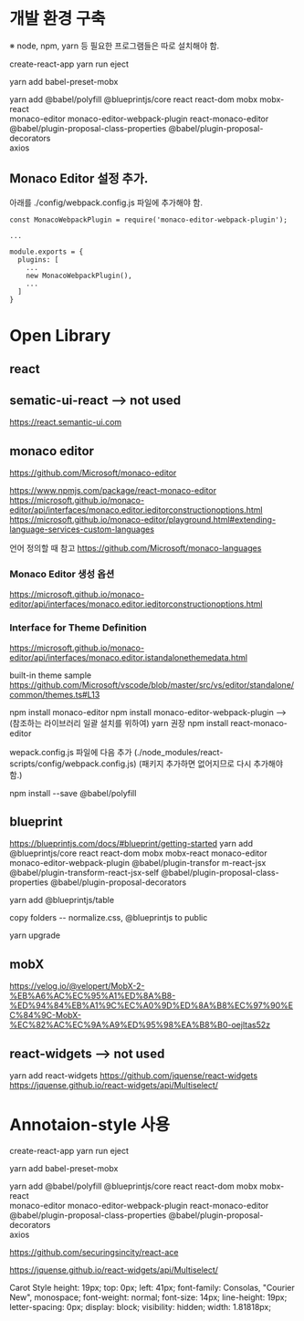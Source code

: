 # 개발 환경 구축
※ node, npm, yarn 등 필요한 프로그램들은 따로 설치해야 함.

create-react-app
yarn run eject

yarn add babel-preset-mobx

yarn add @babel/polyfill @blueprintjs/core react react-dom mobx mobx-react \
monaco-editor monaco-editor-webpack-plugin react-monaco-editor \
@babel/plugin-proposal-class-properties @babel/plugin-proposal-decorators \
axios

## Monaco Editor 설정 추가.
아래를 ./config/webpack.config.js 파일에 추가해야 함.
```
const MonacoWebpackPlugin = require('monaco-editor-webpack-plugin');

...

module.exports = {
  plugins: [
  	...
    new MonacoWebpackPlugin(),
    ...
  ]
}
```




# Open Library

## react

## sematic-ui-react --> not used
https://react.semantic-ui.com




## monaco editor
https://github.com/Microsoft/monaco-editor

https://www.npmjs.com/package/react-monaco-editor
https://microsoft.github.io/monaco-editor/api/interfaces/monaco.editor.ieditorconstructionoptions.html
https://microsoft.github.io/monaco-editor/playground.html#extending-language-services-custom-languages

언어 정의할 때 참고
https://github.com/Microsoft/monaco-languages

### Monaco Editor 생성 옵션
https://microsoft.github.io/monaco-editor/api/interfaces/monaco.editor.ieditorconstructionoptions.html

### Interface for Theme Definition
https://microsoft.github.io/monaco-editor/api/interfaces/monaco.editor.istandalonethemedata.html

built-in theme sample
https://github.com/Microsoft/vscode/blob/master/src/vs/editor/standalone/common/themes.ts#L13

npm install monaco-editor
npm install monaco-editor-webpack-plugin  --> (참조하는 라이브러리 일괄 설치를 위하여) yarn 권장
npm install react-monaco-editor

wepack.config.js 파일에 다음 추가 (./node_modules/react-scripts/config/webpack.config.js)
(패키지 추가하면 없어지므로 다시 추가해야 함.)


npm install --save @babel/polyfill


## blueprint
https://blueprintjs.com/docs/#blueprint/getting-started
yarn add @blueprintjs/core react react-dom mobx mobx-react monaco-editor monaco-editor-webpack-plugin @babel/plugin-transfor
m-react-jsx @babel/plugin-transform-react-jsx-self @babel/plugin-proposal-class-properties @babel/plugin-proposal-decorators

yarn add @blueprintjs/table

copy folders -- normalize.css, @blueprintjs to public

yarn upgrade


## mobX
https://velog.io/@velopert/MobX-2-%EB%A6%AC%EC%95%A1%ED%8A%B8-%ED%94%84%EB%A1%9C%EC%A0%9D%ED%8A%B8%EC%97%90%EC%84%9C-MobX-%EC%82%AC%EC%9A%A9%ED%95%98%EA%B8%B0-oejltas52z


## react-widgets --> not used
yarn add react-widgets
https://github.com/jquense/react-widgets
https://jquense.github.io/react-widgets/api/Multiselect/



# Annotaion-style 사용


create-react-app
yarn run eject

yarn add babel-preset-mobx

yarn add @babel/polyfill @blueprintjs/core react react-dom mobx mobx-react \
monaco-editor monaco-editor-webpack-plugin react-monaco-editor \
@babel/plugin-proposal-class-properties @babel/plugin-proposal-decorators \
axios





https://github.com/securingsincity/react-ace

https://jquense.github.io/react-widgets/api/Multiselect/

Carot Style
height: 19px; top: 0px; left: 41px; font-family: Consolas, "Courier New", monospace; font-weight: normal; font-size: 14px; line-height: 19px; letter-spacing: 0px; display: block; visibility: hidden; width: 1.81818px;
